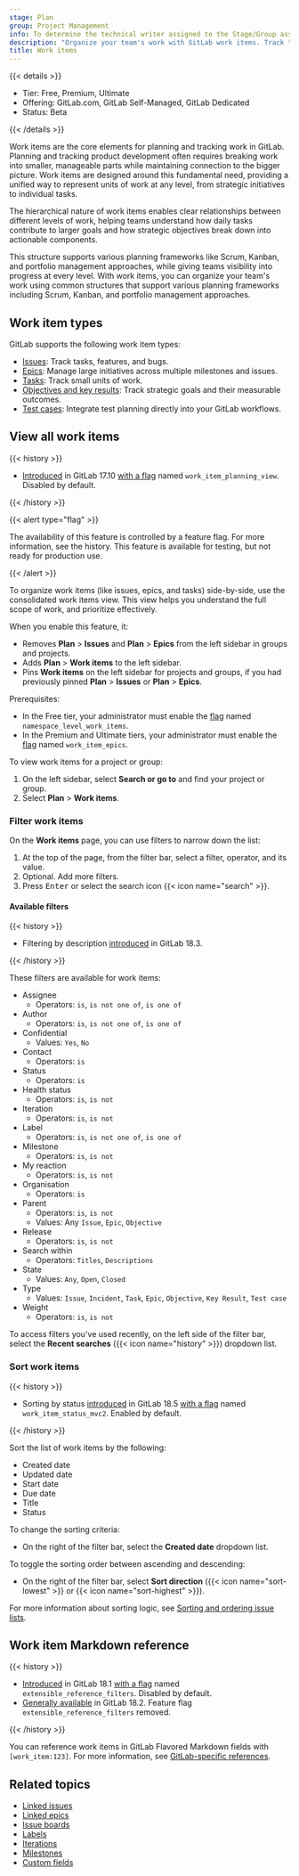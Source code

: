 ```yaml
---
stage: Plan
group: Project Management
info: To determine the technical writer assigned to the Stage/Group associated with this page, see https://handbook.gitlab.com/handbook/product/ux/technical-writing/#assignments
description: "Organize your team's work with GitLab work items. Track tasks, epics, issues, and objectives in a unified view to connect strategy with implementation and monitor progress."
title: Work items
---
```


{{< details >}}

- Tier: Free, Premium, Ultimate
- Offering: GitLab.com, GitLab Self-Managed, GitLab Dedicated
- Status: Beta

{{< /details >}}

Work items are the core elements for planning and tracking work in GitLab.
Planning and tracking product development often requires breaking work into smaller, manageable parts
while maintaining connection to the bigger picture.
Work items are designed around this fundamental need, providing a unified way to represent units of
work at any level, from strategic initiatives to individual tasks.

The hierarchical nature of work items enables clear relationships between different levels of work,
helping teams understand how daily tasks contribute to larger goals and how strategic objectives break
down into actionable components.

This structure supports various planning frameworks like Scrum, Kanban, and portfolio management
approaches, while giving teams visibility into progress at every level.
With work items, you can organize your team's work using common structures that support various
planning frameworks including Scrum, Kanban, and portfolio management approaches.

## Work item types

GitLab supports the following work item types:

- [Issues](../project/issues/_index.md): Track tasks, features, and bugs.
- [Epics](../group/epics/_index.md): Manage large initiatives across multiple milestones and issues.
- [Tasks](../tasks.md): Track small units of work.
- [Objectives and key results](../okrs.md): Track strategic goals and their measurable outcomes.
- [Test cases](../../ci/test_cases/_index.md): Integrate test planning directly into your GitLab workflows.

## View all work items

{{< history >}}

- [Introduced](https://gitlab.com/gitlab-org/gitlab/-/issues/513092) in GitLab 17.10 [with a flag](../../administration/feature_flags/_index.md) named `work_item_planning_view`. Disabled by default.

{{< /history >}}

{{< alert type="flag" >}}

The availability of this feature is controlled by a feature flag.
For more information, see the history.
This feature is available for testing, but not ready for production use.

{{< /alert >}}

To organize work items (like issues, epics, and tasks) side-by-side, use the consolidated work items view.
This view helps you understand the full scope of work, and prioritize effectively.

When you enable this feature, it:

- Removes **Plan** > **Issues** and **Plan** > **Epics** from the left sidebar in groups and projects.
- Adds **Plan** > **Work items** to the left sidebar.
- Pins **Work items** on the left sidebar for projects and groups, if you had previously pinned
  **Plan** > **Issues** or **Plan** > **Epics**.

Prerequisites:

- In the Free tier, your administrator must enable the [flag](../../administration/feature_flags/_index.md) named `namespace_level_work_items`.
- In the Premium and Ultimate tiers, your administrator must enable the [flag](../../administration/feature_flags/_index.md) named `work_item_epics`.

To view work items for a project or group:

1. On the left sidebar, select **Search or go to** and find your project or group.
1. Select **Plan** > **Work items**.

### Filter work items

On the **Work items** page, you can use filters to narrow down the list:

1. At the top of the page, from the filter bar, select a filter, operator, and its value.
1. Optional. Add more filters.
1. Press <kbd>Enter</kbd> or select the search icon {{< icon name="search" >}}.

#### Available filters

{{< history >}}

- Filtering by description [introduced](https://gitlab.com/gitlab-org/gitlab/-/issues/536876) in GitLab 18.3.

{{< /history >}}

<!-- When the feature flag work_item_planning_view is removed, move more information from
managing_issues.md#filter-the-list-of-issues here -->

These filters are available for work items:

- Assignee
  - Operators: `is`, `is not one of`, `is one of`
- Author
  - Operators: `is`, `is not one of`, `is one of`
- Confidential
  - Values: `Yes`, `No`
- Contact
  - Operators: `is`
- Status
  - Operators: `is`
- Health status
  - Operators: `is`, `is not`
- Iteration
  - Operators: `is`, `is not`
- Label
  - Operators: `is`, `is not one of`, `is one of`
- Milestone
  - Operators: `is`, `is not`
- My reaction
  - Operators: `is`, `is not`
- Organisation
  - Operators: `is`
- Parent
  - Operators: `is`, `is not`
  - Values: Any `Issue`, `Epic`, `Objective`
- Release
  - Operators: `is`, `is not`
- Search within
  - Operators: `Titles`, `Descriptions`
- State
  - Values: `Any`, `Open`, `Closed`
- Type
  - Values: `Issue`, `Incident`, `Task`, `Epic`, `Objective`, `Key Result`, `Test case`
- Weight
  - Operators: `is`, `is not`

To access filters you've used recently, on the left side of the filter bar, select the
**Recent searches** ({{< icon name="history" >}}) dropdown list.

### Sort work items

{{< history >}}

- Sorting by status [introduced](https://gitlab.com/groups/gitlab-org/-/epics/18638) in GitLab 18.5 [with a flag](../../administration/feature_flags/_index.md) named `work_item_status_mvc2`. Enabled by default.

{{< /history >}}

<!-- When the feature flag work_item_planning_view is removed, move information from
sorting_issue_lists.md to this page and redirect here -->

Sort the list of work items by the following:

- Created date
- Updated date
- Start date
- Due date
- Title
- Status

To change the sorting criteria:

- On the right of the filter bar, select the **Created date** dropdown list.

To toggle the sorting order between ascending and descending:

- On the right of the filter bar, select **Sort direction** ({{< icon name="sort-lowest" >}}
  or {{< icon name="sort-highest" >}}).

For more information about sorting logic, see
[Sorting and ordering issue lists](../project/issues/sorting_issue_lists.md).

## Work item Markdown reference

{{< history >}}

- [Introduced](https://gitlab.com/gitlab-org/gitlab/-/issues/352861) in GitLab 18.1 [with a flag](../../administration/feature_flags/_index.md) named `extensible_reference_filters`. Disabled by default.
- [Generally available](https://gitlab.com/gitlab-org/gitlab/-/merge_requests/197052) in GitLab 18.2. Feature flag `extensible_reference_filters` removed.

{{< /history >}}

You can reference work items in GitLab Flavored Markdown fields with `[work_item:123]`.
For more information, see [GitLab-specific references](../markdown.md#gitlab-specific-references).

## Related topics

- [Linked issues](../project/issues/related_issues.md)
- [Linked epics](../group/epics/linked_epics.md)
- [Issue boards](../project/issue_board.md)
- [Labels](../project/labels.md)
- [Iterations](../group/iterations/_index.md)
- [Milestones](../project/milestones/_index.md)
- [Custom fields](custom_fields.md)

